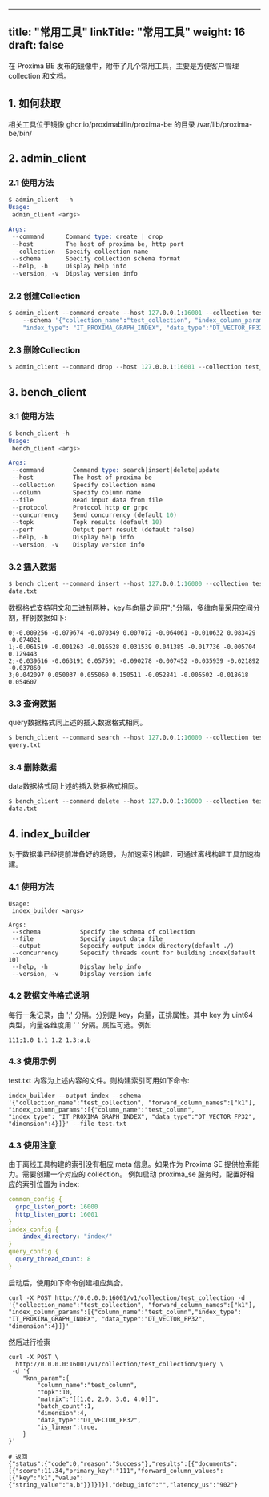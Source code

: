
---
title: "常用工具"
linkTitle: "常用工具"
weight: 16
draft: false
---


在 Proxima BE 发布的镜像中，附带了几个常用工具，主要是方便客户管理 collection 和文档。



## 1. 如何获取

相关工具位于镜像 ghcr.io/proximabilin/proxima-be 的目录 /var/lib/proxima-be/bin/

## 2. admin_client

### 2.1 使用方法

```s
$ admin_client  -h
Usage:
 admin_client <args>

Args:
 --command      Command type: create | drop
 --host         The host of proxima be, http port
 --collection   Specify collection name
 --schema       Specify collection schema format
 --help, -h     Display help info
 --version, -v  Dipslay version info
```



### 2.2 创建Collection

```s
$ admin_client --command create --host 127.0.0.1:16001 --collection test_collection \
    --schema '{"collection_name":"test_collection", "index_column_params":[{"column_name":"test_column", 
    "index_type": "IT_PROXIMA_GRAPH_INDEX", "data_type":"DT_VECTOR_FP32", "dimension":8}]}'
```



### 2.3 删除Collection

```s
$ admin_client --command drop --host 127.0.0.1:16001 --collection test_collection
```



## 3. bench_client

### 3.1 使用方法

```s
$ bench_client -h
Usage:
 bench_client <args>

Args:
 --command        Command type: search|insert|delete|update
 --host           The host of proxima be
 --collection     Specify collection name
 --column         Specify column name
 --file           Read input data from file
 --protocol       Protocol http or grpc
 --concurrency    Send concurrency (default 10)
 --topk           Topk results (default 10)
 --perf           Output perf result (default false)
 --help, -h       Display help info
 --version, -v    Display version info
```



### 3.2 插入数据

```s
$ bench_client --command insert --host 127.0.0.1:16000 --collection test_collection --column test_column --file 
data.txt
```



数据格式支持明文和二进制两种，key与向量之间用";"分隔，多维向量采用空间分割，样例数据如下:

```
0;-0.009256 -0.079674 -0.070349 0.007072 -0.064061 -0.010632 0.083429 -0.074821
1;-0.061519 -0.001263 -0.016528 0.031539 0.041385 -0.017736 -0.005704 0.129443
2;-0.039616 -0.063191 0.057591 -0.090278 -0.007452 -0.035939 -0.021892 -0.037860
3;0.042097 0.050037 0.055060 0.150511 -0.052841 -0.005502 -0.018618 0.054607
```



### 3.3 查询数据

query数据格式同上述的插入数据格式相同。

```s
$ bench_client --command search --host 127.0.0.1:16000 --collection test_collection --column test_column --file 
query.txt
```



### 3.4 删除数据

data数据格式同上述的插入数据格式相同。

```s
$ bench_client --command delete --host 127.0.0.1:16000 --collection test_collection --column test_column --file 
data.txt
```

## 4. index_builder

对于数据集已经提前准备好的场景，为加速索引构建，可通过离线构建工具加速构建。
### 4.1 使用方法
```shell
Usage:
 index_builder <args>

Args:
 --schema           Specify the schema of collection
 --file             Specify input data file
 --output           Sepecify output index directory(default ./)
 --concurrency      Sepecify threads count for building index(default 10)
 --help, -h         Dipslay help info
 --version, -v      Dipslay version info
```

### 4.2 数据文件格式说明
每行一条记录，由 ';' 分隔。分别是 key，向量，正排属性。其中 key 为 uint64 类型，向量各维度用 ' ' 分隔。属性可选。例如
```text
111;1.0 1.1 1.2 1.3;a,b
```

### 4.3 使用示例
test.txt 内容为上述内容的文件。则构建索引可用如下命令:
```shell
index_builder --output index --schema '{"collection_name":"test_collection", "forward_column_names":["k1"], "index_column_params":[{"column_name":"test_column",
"index_type": "IT_PROXIMA_GRAPH_INDEX", "data_type":"DT_VECTOR_FP32", "dimension":4}]}' --file test.txt
```

### 4.3 使用注意
由于离线工具构建的索引没有相应 meta 信息。如果作为 Proxima SE 提供检索能力。需要创建一个对应的 collection。
例如启动 proxima_se 服务时，配置好相应的索引位置为 index:
```yaml
common_config {
  grpc_listen_port: 16000
  http_listen_port: 16001
}
index_config {
    index_directory: "index/"
}
query_config {
  query_thread_count: 8
}
```

启动后，使用如下命令创建相应集合。
```shell
curl -X POST http://0.0.0.0:16001/v1/collection/test_collection -d '{"collection_name":"test_collection", "forward_column_names":["k1"], "index_column_params":[{"column_name":"test_column","index_type": "IT_PROXIMA_GRAPH_INDEX", "data_type":"DT_VECTOR_FP32", "dimension":4}]}'
```

然后进行检索
```shell
curl -X POST \
  http://0.0.0.0:16001/v1/collection/test_collection/query \
 -d '{
    "knn_param":{
        "column_name":"test_column",
        "topk":10,
        "matrix":"[[1.0, 2.0, 3.0, 4.0]]",
        "batch_count":1,
        "dimension":4,
        "data_type":"DT_VECTOR_FP32",
        "is_linear":true,
    }
}'

# 返回
{"status":{"code":0,"reason":"Success"},"results":[{"documents":[{"score":11.34,"primary_key":"111","forward_column_values":[{"key":"k1","value":{"string_value":"a,b"}}]}]}],"debug_info":"","latency_us":"902"}
```


